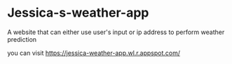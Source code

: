# Jessica-s-weather-app
A website that can either use user's input or ip address to perform weather prediction

you can visit
https://jessica-weather-app.wl.r.appspot.com/
